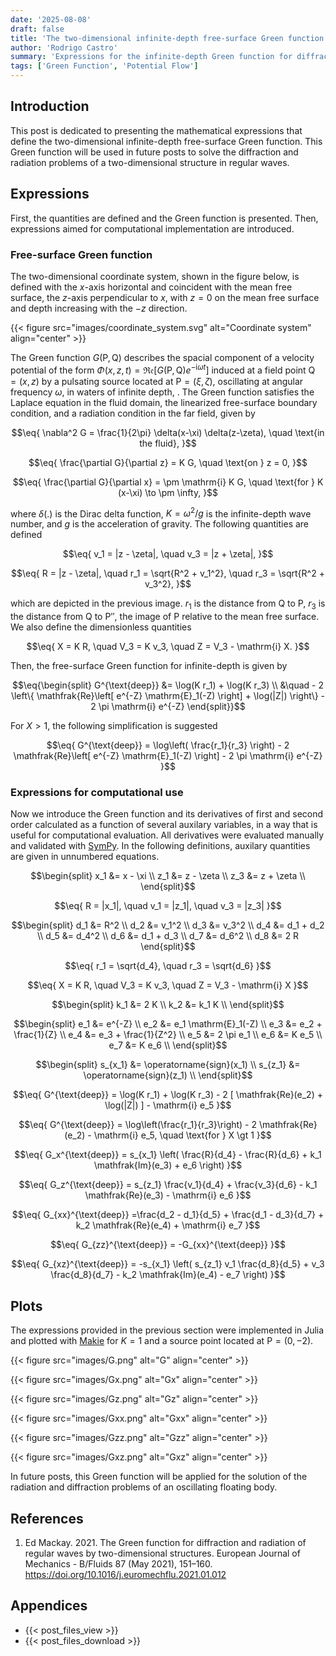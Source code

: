 ```yaml
---
date: '2025-08-08'
draft: false
title: 'The two-dimensional infinite-depth free-surface Green function'
author: 'Rodrigo Castro'
summary: 'Expressions for the infinite-depth Green function for diffraction and radiation of regular waves by two-dimensional structures.'
tags: ['Green Function', 'Potential Flow']
---
```


## Introduction
This post is dedicated to presenting the mathematical expressions that define the two-dimensional infinite-depth free-surface Green function. This Green function will be used in future posts to solve the diffraction and radiation problems of a two-dimensional structure in regular waves.

## Expressions
First, the quantities are defined and the Green function is presented. Then, expressions aimed for computational implementation are introduced.

### Free-surface Green function
The two-dimensional coordinate system, shown in the figure below, is defined with the $x$-axis horizontal and coincident with the mean free surface, the $z$-axis perpendicular to $x$, with $z = 0$ on the mean free surface and depth increasing with the $-z$ direction.

{{< figure src="images/coordinate_system.svg" alt="Coordinate system" align="center" >}}

The Green function $G(\mathrm{P}, \mathrm{Q})$ describes the spacial component of a velocity potential of the form $\Phi(x, z, t) = \mathfrak{Re}[G(\mathrm{P}, \mathrm{Q}) e^{-\mathrm{i} \omega t}]$ induced at a field point $\mathrm{Q} = (x, z)$  by a pulsating source located at $\mathrm{P} = (\xi, \zeta)$, oscillating at angular frequency $\omega$, in waters of infinite depth, . The Green function satisfies the Laplace equation in the fluid domain, the linearized free-surface boundary condition, and a radiation condition in the far field, given by

$$\eq{
\nabla^2 G = \frac{1}{2\pi} \delta(x-\xi) \delta(z-\zeta), \quad \text{in the fluid},
}$$

$$\eq{
\frac{\partial G}{\partial z} = K G, \quad \text{on } z = 0,
}$$

$$\eq{
\frac{\partial G}{\partial x} = \pm \mathrm{i} K G, \quad \text{for } K (x-\xi) \to \pm \infty,
}$$

where $\delta(.)$ is the Dirac delta function, $K = \omega^2 / g$ is the infinite-depth wave number, and $g$ is the acceleration of gravity. The following quantities are defined

$$\eq{
v_1 = |z - \zeta|, \quad v_3 = |z + \zeta|,
}$$

$$\eq{
R = |z - \zeta|, \quad r_1 = \sqrt{R^2 + v_1^2}, \quad r_3 = \sqrt{R^2 + v_3^2},
}$$

which are depicted in the previous image. $r_1$ is the distance from $\mathrm{Q}$ to $\mathrm{P}$, $r_3$ is the distance from $\mathrm{Q}$ to $\mathrm{P}''$, the image of $\mathrm{P}$ relative to the mean free surface. We also define the dimensionless quantities

$$\eq{
X = K R, \quad V_3 = K v_3, \quad Z = V_3 - \mathrm{i} X.
}$$

Then, the free-surface Green function for infinite-depth is given by

$$\eq{\begin{split}
G^{\text{deep}} &= \log(K r_1) + \log(K r_3) \\
&\quad - 2 \left\{ \mathfrak{Re}\left[ e^{-Z} \mathrm{E}_1(-Z) \right] + \log(|Z|) \right\} - 2 \pi \mathrm{i} e^{-Z}
\end{split}}$$

For $X \gt 1$, the following simplification is suggested

$$\eq{
G^{\text{deep}} = \log\left( \frac{r_1}{r_3} \right) - 2 \mathfrak{Re}\left[ e^{-Z} \mathrm{E}_1(-Z) \right] - 2 \pi \mathrm{i} e^{-Z}
}$$

### Expressions for computational use
Now we introduce the Green function and its derivatives of first and second order calculated as a function of several auxilary variables, in a way that is useful for computational evaluation. All derivatives were evaluated manually and validated with [SymPy]. In the following definitions, auxilary quantities are given in unnumbered equations.

$$\begin{split}
x_1 &= x - \xi \\
z_1 &= z - \zeta \\
z_3 &= z + \zeta \\
\end{split}$$

$$\eq{
R = |x_1|, \quad v_1 = |z_1|, \quad v_3 = |z_3|
}$$

$$\begin{split}
d_1 &= R^2 \\
d_2 &= v_1^2 \\
d_3 &= v_3^2 \\
d_4 &= d_1 + d_2 \\
d_5 &= d_4^2 \\
d_6 &= d_1 + d_3 \\
d_7 &= d_6^2 \\
d_8 &= 2 R
\end{split}$$

$$\eq{
r_1 = \sqrt{d_4}, \quad r_3 = \sqrt{d_6}
}$$

$$\eq{
X = K R, \quad V_3 = K v_3, \quad Z = V_3 - \mathrm{i} X
}$$

$$\begin{split}
k_1 &= 2 K \\
k_2 &= k_1 K \\
\end{split}$$

$$\begin{split}
e_1 &= e^{-Z} \\
e_2 &= e_1 \mathrm{E}_1(-Z) \\
e_3 &= e_2 + \frac{1}{Z} \\
e_4 &= e_3 + \frac{1}{Z^2} \\
e_5 &= 2 \pi e_1 \\
e_6 &= K e_5 \\
e_7 &= K e_6 \\
\end{split}$$

$$\begin{split}
s_{x_1} &= \operatorname{sign}(x_1) \\
s_{z_1} &= \operatorname{sign}(z_1) \\
\end{split}$$

$$\eq{
G^{\text{deep}} = \log(K r_1) + \log(K r_3) - 2 [ \mathfrak{Re}(e_2) + \log(|Z|) ] - \mathrm{i} e_5
}$$

$$\eq{
G^{\text{deep}} = \log\left(\frac{r_1}{r_3}\right) - 2 \mathfrak{Re}(e_2) - \mathrm{i} e_5, \quad \text{for } X \gt 1
}$$

$$\eq{
G_x^{\text{deep}} = s_{x_1} \left( \frac{R}{d_4} - \frac{R}{d_6} + k_1 \mathfrak{Im}(e_3) + e_6 \right)
}$$

$$\eq{
G_z^{\text{deep}} = s_{z_1} \frac{v_1}{d_4} + \frac{v_3}{d_6} - k_1 \mathfrak{Re}(e_3) - \mathrm{i} e_6
}$$

$$\eq{
G_{xx}^{\text{deep}} =\frac{d_2 - d_1}{d_5} + \frac{d_1 - d_3}{d_7} + k_2 \mathfrak{Re}(e_4) + \mathrm{i} e_7
}$$

$$\eq{
G_{zz}^{\text{deep}} = -G_{xx}^{\text{deep}}
}$$

$$\eq{
G_{xz}^{\text{deep}} = -s_{x_1} \left( s_{z_1} v_1 \frac{d_8}{d_5} + v_3 \frac{d_8}{d_7} - k_2 \mathfrak{Im}(e_4) - e_7 \right)
}$$

## Plots
The expressions provided in the previous section were implemented in Julia and plotted with [Makie] for $K = 1$ and a source point located at $\mathrm{P} = (0, -2)$.

{{< figure src="images/G.png" alt="G" align="center" >}}

{{< figure src="images/Gx.png" alt="Gx" align="center" >}}

{{< figure src="images/Gz.png" alt="Gz" align="center" >}}

{{< figure src="images/Gxx.png" alt="Gxx" align="center" >}}

{{< figure src="images/Gzz.png" alt="Gzz" align="center" >}}

{{< figure src="images/Gxz.png" alt="Gxz" align="center" >}}

In future posts, this Green function will be applied for the solution of the radiation and diffraction problems of an oscillating floating body.

## References
1. Ed Mackay. 2021. The Green function for diffraction and radiation of regular waves by two-dimensional structures. European Journal of Mechanics - B/Fluids 87 (May 2021), 151–160. https://doi.org/10.1016/j.euromechflu.2021.01.012

## Appendices
* {{< post_files_view >}}
* {{< post_files_download >}}

<!--Links-->
[Makie]: https://docs.makie.org/
[SymPy]: https://www.sympy.org
